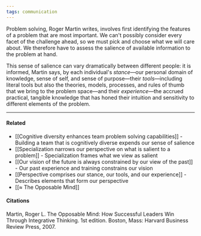 ```yaml
---
tags: communication
---
```


Problem solving, Roger Martin writes, involves first identifying the features of a problem that are most important. We can't possibly consider every facet of the challenge ahead, so we must pick and choose what we will care about. We therefore have to assess the salience of available information to the problem at hand.

This sense of salience can vary dramatically between different people: it is informed, Martin says, by each individual's _stance_—our personal domain of knowledge, sense of self, and sense of purpose—their _tools_—including literal tools but also the theories, models, processes, and rules of thumb that we bring to the problem space—and their _experience_—the accrued practical, tangible knowledge that has honed their intuition and sensitivity to different elements of the problem.

---

#### Related

- [[Cognitive diversity enhances team problem solving capabilities]] - Building a team that is cognitively diverse expends our sense of salience
- [[Specialization narrows our perspective on what is salient to a problem]] - Specialization frames what we view as salient
- [[Our vision of the future is always constrained by our view of the past]] - Our past experience and training constrains our vision
- [[Perspective comprises our stance, our tools, and our experience]] - Describes elements that form our perspective
- [[≈ The Opposable Mind]]

#### Citations

Martin, Roger L. The Opposable Mind: How Successful Leaders Win Through Integrative Thinking. 1st edition. Boston, Mass: Harvard Business Review Press, 2007.
